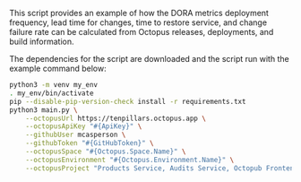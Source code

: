This script provides an example of how the DORA metrics deployment frequency, lead time for changes,
time to restore service, and change failure rate can be calculated from Octopus releases, deployments,
and build information.

The dependencies for the script are downloaded and the script run with the example command below:

```bash
python3 -m venv my_env
. my_env/bin/activate
pip --disable-pip-version-check install -r requirements.txt
python3 main.py \
    --octopusUrl https://tenpillars.octopus.app \
    --octopusApiKey "#{ApiKey}" \
    --githubUser mcasperson \
    --githubToken "#{GitHubToken}" \
    --octopusSpace "#{Octopus.Space.Name}" \
    --octopusEnvironment "#{Octopus.Environment.Name}" \
    --octopusProject "Products Service, Audits Service, Octopub Frontend"
```